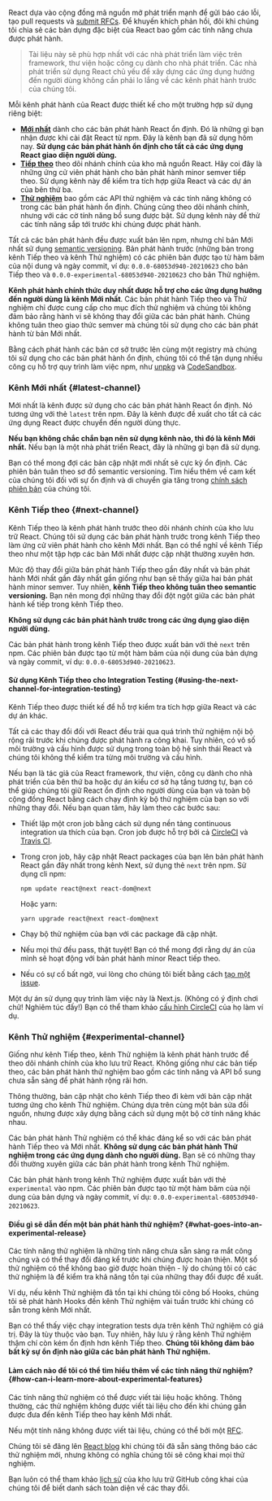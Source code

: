 React dựa vào cộng đồng mã nguồn mở phát triển mạnh để gửi báo cáo lỗi, tạo pull requests và [submit RFCs](https://github.com/reactjs/rfcs). Để khuyến khích phản hồi, đôi khi chúng tôi chia sẻ các bản dựng đặc biệt của React bao gồm các tính năng chưa được phát hành.

> Tài liệu này sẽ phù hợp nhất với các nhà phát triển làm việc trên framework, thư viện hoặc công cụ dành cho nhà phát triển. Các nhà phát triển sử dụng React chủ yếu để xây dựng các ứng dụng hướng đến người dùng không cần phải lo lắng về các kênh phát hành trước của chúng tôi.

Mỗi kênh phát hành của React được thiết kế cho một trường hợp sử dụng riêng biệt:

- [**Mới nhất**](#latest-channel) dành cho các bản phát hành React ổn định. Đó là những gì bạn nhận được khi cài đặt React từ npm. Đây là kênh bạn đã sử dụng hôm nay. **Sử dụng các bản phát hành ổn định cho tất cả các ứng dụng React giao diện người dùng.**
- [**Tiếp theo**](#next-channel) theo dõi nhánh chính của kho mã nguồn React. Hãy coi đây là những ứng cử viên phát hành cho bản phát hành minor semver tiếp theo. Sử dụng kênh này để kiểm tra tích hợp giữa React và các dự án của bên thứ ba.
- [**Thử nghiệm**](#experimental-channel) bao gồm các API thử nghiệm và các tính năng không có trong các bản phát hành ổn định. Chúng cũng theo dõi nhánh chính, nhưng với các cờ tính năng bổ sung được bật. Sử dụng kênh này để thử các tính năng sắp tới trước khi chúng được phát hành.

Tất cả các bản phát hành đều được xuất bản lên npm, nhưng chỉ bản Mới nhất sử dụng [semantic versioning](/docs/faq-versioning.html). Bản phát hành trước (những bản trong kênh Tiếp theo và kênh Thử nghiệm) có các phiên bản được tạo từ hàm băm của nội dung và ngày commit, ví dụ: `0.0.0-68053d940-20210623` cho bản Tiếp theo và `0.0.0-experimental-68053d940-20210623` cho bản Thử nghiệm.

**Kênh phát hành chính thức duy nhất được hỗ trợ cho các ứng dụng hướng đến người dùng là kênh Mới nhất**. Các bản phát hành Tiếp theo và Thử nghiệm chỉ được cung cấp cho mục đích thử nghiệm và chúng tôi không đảm bảo rằng hành vi sẽ không thay đổi giữa các bản phát hành. Chúng không tuân theo giao thức semver mà chúng tôi sử dụng cho các bản phát hành từ bản Mới nhất.

Bằng cách phát hành các bản cơ sở trước lên cùng một registry mà chúng tôi sử dụng cho các bản phát hành ổn định, chúng tôi có thể tận dụng nhiều công cụ hỗ trợ quy trình làm việc npm, như [unpkg](https://unpkg.com) và [CodeSandbox](https://codesandbox.io).

### Kênh Mới nhất {#latest-channel}

Mới nhất là kênh được sử dụng cho các bản phát hành React ổn định. Nó tương ứng với thẻ `latest` trên npm. Đây là kênh được đề xuất cho tất cả các ứng dụng React được chuyển đến người dùng thực.

**Nếu bạn không chắc chắn bạn nên sử dụng kênh nào, thì đó là kênh Mới nhất.** Nếu bạn là một nhà phát triển React, đây là những gì bạn đã sử dụng.

Bạn có thể mong đợi các bản cập nhật mới nhất sẽ cực kỳ ổn định. Các phiên bản tuân theo sơ đồ semantic versioning. Tìm hiểu thêm về cam kết của chúng tôi đối với sự ổn định và di chuyển gia tăng trong [chính sách phiên bản](/docs/faq-versioning.html) của chúng tôi.

### Kênh Tiếp theo {#next-channel}

Kênh Tiếp theo là kênh phát hành trước theo dõi nhánh chính của kho lưu trữ React. Chúng tôi sử dụng các bản phát hành trước trong kênh Tiếp theo làm ứng cử viên phát hành cho kênh Mới nhất. Bạn có thể nghĩ về kênh Tiếp theo như một tập hợp các bản Mới nhất được cập nhật thường xuyên hơn.

Mức độ thay đổi giữa bản phát hành Tiếp theo gần đây nhất và bản phát hành Mới nhất gần đây nhất gần giống như bạn sẽ thấy giữa hai bản phát hành minor semver. Tuy nhiên, **kênh Tiếp theo không tuân theo semantic versioning.** Bạn nên mong đợi những thay đổi đột ngột giữa các bản phát hành kế tiếp trong kênh Tiếp theo.

**Không sử dụng các bản phát hành trước trong các ứng dụng giao diện người dùng.**

Các bản phát hành trong kênh Tiếp theo được xuất bản với thẻ `next` trên npm. Các phiên bản được tạo từ một hàm băm của nội dung của bản dựng và ngày commit, ví dụ: `0.0.0-68053d940-20210623`.

#### Sử dụng Kênh Tiếp theo cho Integration Testing {#using-the-next-channel-for-integration-testing}

Kênh Tiếp theo được thiết kế để hỗ trợ kiểm tra tích hợp giữa React và các dự án khác.

Tất cả các thay đổi đối với React đều trải qua quá trình thử nghiệm nội bộ rộng rãi trước khi chúng được phát hành ra công khai. Tuy nhiên, có vô số môi trường và cấu hình được sử dụng trong toàn bộ hệ sinh thái React và chúng tôi không thể kiểm tra từng môi trường và cấu hình.

Nếu bạn là tác giả của React framework, thư viện, công cụ dành cho nhà phát triển của bên thứ ba hoặc dự án kiểu cơ sở hạ tầng tương tự, bạn có thể giúp chúng tôi giữ React ổn định cho người dùng của bạn và toàn bộ cộng đồng React bằng cách chạy định kỳ bộ thử nghiệm của bạn so với những thay đổi. Nếu bạn quan tâm, hãy làm theo các bước sau:

- Thiết lập một cron job bằng cách sử dụng nền tảng continuous integration ưa thích của bạn. Cron job được hỗ trợ bởi cả [CircleCI](https://circleci.com/docs/2.0/triggers/#scheduled-builds) và [Travis CI](https://docs.travis-ci.com/user/cron-jobs/).
- Trong cron job, hãy cập nhật React packages của bạn lên bản phát hành React gần đây nhất trong kênh Next, sử dụng thẻ `next` trên npm. Sử dụng cli npm:

  ```
  npm update react@next react-dom@next
  ```

  Hoặc yarn:

  ```
  yarn upgrade react@next react-dom@next
  ```
- Chạy bộ thử nghiệm của bạn với các package đã cập nhật.
- Nếu mọi thứ đều pass, thật tuyệt! Bạn có thể mong đợi rằng dự án của mình sẽ hoạt động với bản phát hành minor React tiếp theo.
- Nếu có sự cố bất ngờ, vui lòng cho chúng tôi biết bằng cách [tạo một issue](https://github.com/facebook/react/issues).

Một dự án sử dụng quy trình làm việc này là Next.js. (Không có ý định chơi chữ! Nghiêm túc đấy!) Bạn có thể tham khảo [cấu hình CircleCI](https://github.com/zeit/next.js/blob/c0a1c0f93966fe33edd93fb53e5fafb0dcd80a9e/.circleci/config.yml) của họ làm ví dụ.

### Kênh Thử nghiệm {#experimental-channel}

Giống như kênh Tiếp theo, kênh Thử nghiệm là kênh phát hành trước để theo dõi nhánh chính của kho lưu trữ React. Không giống như các bản tiếp theo, các bản phát hành thử nghiệm bao gồm các tính năng và API bổ sung chưa sẵn sàng để phát hành rộng rãi hơn.

Thông thường, bản cập nhật cho kênh Tiếp theo đi kèm với bản cập nhật tương ứng cho kênh Thử nghiệm. Chúng dựa trên cùng một bản sửa đổi nguồn, nhưng được xây dựng bằng cách sử dụng một bộ cờ tính năng khác nhau.

Các bản phát hành Thử nghiệm có thể khác đáng kể so với các bản phát hành Tiếp theo và Mới nhất. **Không sử dụng các bản phát hành Thử nghiệm trong các ứng dụng dành cho người dùng.** Bạn sẽ có những thay đổi thường xuyên giữa các bản phát hành trong kênh Thử nghiệm.

Các bản phát hành trong kênh Thử nghiệm được xuất bản với thẻ `experimental` vào npm. Các phiên bản được tạo từ một hàm băm của nội dung của bản dựng và ngày commit, ví dụ: `0.0.0-experimental-68053d940-20210623`.

#### Điều gì sẽ dẫn đến một bản phát hành thử nghiệm? {#what-goes-into-an-experimental-release}

Các tính năng thử nghiệm là những tính năng chưa sẵn sàng ra mắt công chúng và có thể thay đổi đáng kể trước khi chúng được hoàn thiện. Một số thử nghiệm có thể không bao giờ được hoàn thiện - lý do chúng tôi có các thử nghiệm là để kiểm tra khả năng tồn tại của những thay đổi được đề xuất.

Ví dụ, nếu kênh Thử nghiệm đã tồn tại khi chúng tôi công bố Hooks, chúng tôi sẽ phát hành Hooks đến kênh Thử nghiệm vài tuần trước khi chúng có sẵn trong kênh Mới nhất.

Bạn có thể thấy việc chạy integration tests dựa trên kênh Thử nghiệm có giá trị. Đây là tùy thuộc vào bạn. Tuy nhiên, hãy lưu ý rằng kênh Thử nghiệm thậm chí còn kém ổn định hơn kênh Tiếp theo. **Chúng tôi không đảm bảo bất kỳ sự ổn định nào giữa các bản phát hành Thử nghiệm.**

#### Làm cách nào để tôi có thể tìm hiểu thêm về các tính năng thử nghiệm? {#how-can-i-learn-more-about-experimental-features}

Các tính năng thử nghiệm có thể được viết tài liệu hoặc không. Thông thường, các thử nghiệm không được viết tài liệu cho đến khi chúng gần được đưa đến kênh Tiếp theo hay kênh Mới nhất.

Nếu một tính năng không được viết tài liệu, chúng có thể bởi một [RFC](https://github.com/reactjs/rfcs).

Chúng tôi sẽ đăng lên [React blog](/blog) khi chúng tôi đã sẵn sàng thông báo các thử nghiệm mới, nhưng không có nghĩa chúng tôi sẽ công khai mọi thử nghiệm.

Bạn luôn có thể tham khảo [lịch sử](https://github.com/facebook/react/commits/main) của kho lưu trữ GitHub công khai của chúng tôi để biết danh sách toàn diện về các thay đổi.
